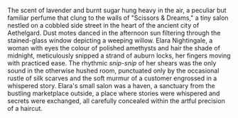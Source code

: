 The scent of lavender and burnt sugar hung heavy in the air, a peculiar but familiar perfume that clung to the walls of "Scissors & Dreams," a tiny salon nestled on a cobbled side street in the heart of the ancient city of Aethelgard.  Dust motes danced in the afternoon sun filtering through the stained-glass window depicting a weeping willow.  Elara Nightingale, a woman with eyes the colour of polished amethysts and hair the shade of midnight, meticulously snipped a strand of auburn locks, her fingers moving with practiced ease.  The rhythmic *snip-snip* of her shears was the only sound in the otherwise hushed room, punctuated only by the occasional rustle of silk scarves and the soft murmur of a customer engrossed in a whispered story.  Elara's small salon was a haven, a sanctuary from the bustling marketplace outside, a place where stories were whispered and secrets were exchanged, all carefully concealed within the artful precision of a haircut.
